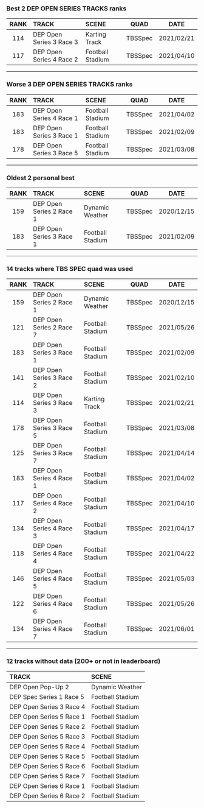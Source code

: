 ### Best 2 DEP OPEN SERIES TRACKS ranks
|RANK|TRACK|SCENE|QUAD|DATE|
|:---:|:---|:---|:---:|:---:|
|114|DEP Open Series 3 Race 3|Karting Track|TBSSpec|2021/02/21|
|117|DEP Open Series 4 Race 2|Football Stadium|TBSSpec|2021/04/10|
---
### Worse 3 DEP OPEN SERIES TRACKS ranks
|RANK|TRACK|SCENE|QUAD|DATE|
|:---:|:---|:---|:---:|:---:|
|183|DEP Open Series 4 Race 1|Football Stadium|TBSSpec|2021/04/02|
|183|DEP Open Series 3 Race 1|Football Stadium|TBSSpec|2021/02/09|
|178|DEP Open Series 3 Race 5|Football Stadium|TBSSpec|2021/03/08|
---
### Oldest 2 personal best
|RANK|TRACK|SCENE|QUAD|DATE|
|:---:|:---|:---|:---:|:---:|
|159|DEP Open Series 2 Race 1|Dynamic Weather|TBSSpec|2020/12/15|
|183|DEP Open Series 3 Race 1|Football Stadium|TBSSpec|2021/02/09|
---
### 14 tracks where TBS SPEC quad was used
|RANK|TRACK|SCENE|QUAD|DATE|
|:---:|:---|:---|:---:|:---:|
|159|DEP Open Series 2 Race 1|Dynamic Weather|TBSSpec|2020/12/15|
|121|DEP Open Series 2 Race 7|Football Stadium|TBSSpec|2021/05/26|
|183|DEP Open Series 3 Race 1|Football Stadium|TBSSpec|2021/02/09|
|141|DEP Open Series 3 Race 2|Football Stadium|TBSSpec|2021/02/10|
|114|DEP Open Series 3 Race 3|Karting Track|TBSSpec|2021/02/21|
|178|DEP Open Series 3 Race 5|Football Stadium|TBSSpec|2021/03/08|
|125|DEP Open Series 3 Race 7|Football Stadium|TBSSpec|2021/04/14|
|183|DEP Open Series 4 Race 1|Football Stadium|TBSSpec|2021/04/02|
|117|DEP Open Series 4 Race 2|Football Stadium|TBSSpec|2021/04/10|
|134|DEP Open Series 4 Race 3|Football Stadium|TBSSpec|2021/04/17|
|118|DEP Open Series 4 Race 4|Football Stadium|TBSSpec|2021/04/22|
|146|DEP Open Series 4 Race 5|Football Stadium|TBSSpec|2021/05/03|
|122|DEP Open Series 4 Race 6|Football Stadium|TBSSpec|2021/05/26|
|134|DEP Open Series 4 Race 7|Football Stadium|TBSSpec|2021/06/01|
---
### 12 tracks without data (200+ or not in leaderboard)
|TRACK|SCENE|
|:---|:---|
|DEP Open Pop-Up 2|Dynamic Weather|
|DEP Spec Series 1 Race 5|Football Stadium|
|DEP Open Series 3 Race 4|Football Stadium|
|DEP Open Series 5 Race 1|Football Stadium|
|DEP Open Series 5 Race 2|Football Stadium|
|DEP Open Series 5 Race 3|Football Stadium|
|DEP Open Series 5 Race 4|Football Stadium|
|DEP Open Series 5 Race 5|Football Stadium|
|DEP Open Series 5 Race 6|Football Stadium|
|DEP Open Series 5 Race 7|Football Stadium|
|DEP Open Series 6 Race 1|Football Stadium|
|DEP Open Series 6 Race 2|Football Stadium|

